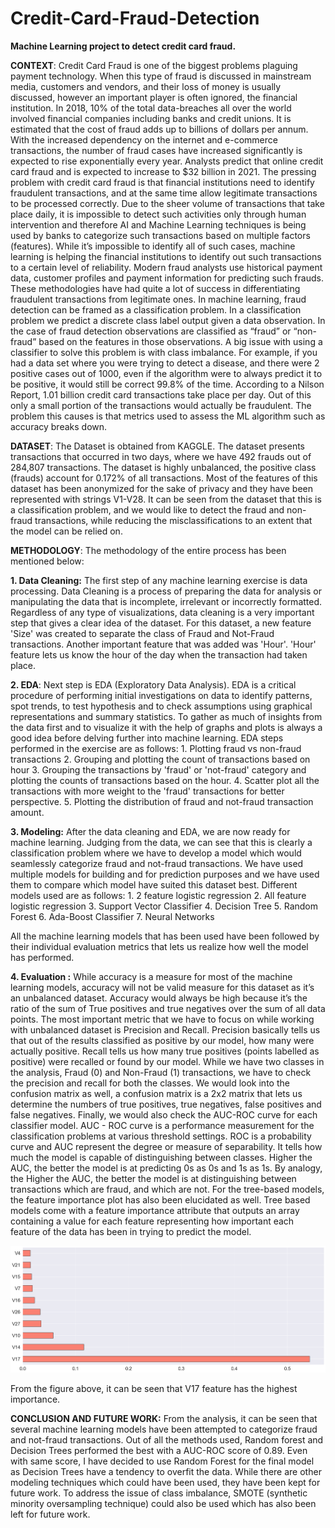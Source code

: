 # Credit-Card-Fraud-Detection

**Machine Learning project to detect credit card fraud.**

**CONTEXT**: Credit Card Fraud is one of the biggest problems plaguing payment technology. When this type of fraud is discussed in mainstream media, customers and vendors, and their loss of money is usually discussed, however an important player is often ignored, the financial institution. In 2018, 10% of the total data-breaches all over the world involved financial companies including banks and credit unions. It is estimated that the cost of fraud adds up to billions of dollars per annum. With the increased dependency on the internet and e-commerce transactions, the number of fraud cases have increased significantly is expected to rise exponentially every year. Analysts predict that online credit card fraud and is expected to increase to $32 billion in 2021. The pressing problem with credit card fraud is that financial institutions need to identify fraudulent transactions, and at the same time allow legitimate transactions to be processed correctly. 
Due to the sheer volume of transactions that take place daily, it is impossible to detect such activities only through human intervention and therefore AI and Machine Learning techniques is being used by banks to categorize such transactions based on multiple factors (features). While it’s impossible to identify all of such cases, machine learning is helping the financial institutions to identify out such transactions to a certain level of reliability. Modern fraud analysts use historical payment data, customer profiles and payment information for predicting such frauds. These methodologies have had quite a lot of success in differentiating fraudulent transactions from legitimate ones. In machine learning, fraud detection can be framed as a classification problem. In a classification problem we predict a discrete class label output given a data observation. In the case of fraud detection observations are classified as “fraud” or “non-fraud” based on the features in those observations. A big issue with using a classifier to solve this problem is with class imbalance. For example, if you had a data set where you were trying to detect a disease, and there were 2 positive cases out of 1000, even if the algorithm were to always predict it to be positive, it would still be correct 99.8% of the time. According to a Nilson Report, 1.01 billion credit card transactions take place per day. Out of this only a small portion of the transactions would actually be fraudulent. The problem this causes is that metrics used to assess the ML algorithm such as accuracy breaks down.

**DATASET**: The Dataset is obtained from KAGGLE. The dataset presents transactions that occurred in two days, where we have 492 frauds out of 284,807 transactions. The dataset is highly unbalanced, the positive class (frauds) account for 0.172% of all transactions. Most of the features of this dataset has been anonymized for the sake of privacy and they have been represented with strings V1-V28. It can be seen from the dataset that this is a classification problem, and we would like to detect the fraud and non-fraud transactions, while reducing the misclassifications to an extent that the model can be relied on. 

**METHODOLOGY**: The methodology of the entire process has been mentioned below:

  **1. Data Cleaning:** The first step of any machine learning exercise is data processing. Data Cleaning is a process of preparing the data for analysis or manipulating the data that is incomplete, irrelevant or incorrectly formatted. Regardless of any type of visualizations, data cleaning is a very important step that gives a clear idea of the dataset. For this dataset, a new feature 'Size' was created to separate the class of Fraud and Not-Fraud transactions. Another important feature that was added was 'Hour'. 'Hour' feature lets us know the hour of the day when the transaction had taken place.

  **2. EDA**: Next step is EDA (Exploratory Data Analysis). EDA is a critical procedure of performing initial investigations on data to identify patterns, spot trends, to test hypothesis and to check assumptions using graphical representations and summary statistics. To gather as much of insights from the data first and to visualize it with the help of graphs and plots is always a good idea before delving further into machine learning.
EDA steps performed in the exercise are as follows: 
                                      1. Plotting fraud vs non-fraud transactions 
                                      2. Grouping and plotting the count of transactions based on hour
                                      3. Grouping the transactions by 'fraud' or 'not-fraud' category and plotting the counts of transactions based on the hour.
                                      4. Scatter plot all the transactions with more weight to the 'fraud' transactions for better perspective.
                                      5. Plotting the distribution of fraud and not-fraud transaction amount.

  **3. Modeling:** After the data cleaning and EDA, we are now ready for machine learning. Judging from the data, we can see that this is clearly a classification problem where we have to develop a model which would seamlessly categorize fraud and not-fraud transactions. We have used multiple models for building and for prediction purposes and we have used them to compare which model have suited this dataset best. Different models used are as follows:
                                      1. 2 feature logistic regression 
                                      2. All feature logistic regression
                                      3. Support Vector Classifier
                                      4. Decision Tree
                                      5. Random Forest
                                      6. Ada-Boost Classifier
                                      7. Neural Networks
                              
All the machine learning models that has been used have been followed by their individual evaluation metrics that lets us realize how well the model has performed.

  **4. Evaluation :** While accuracy is a measure for most of the machine learning models, accuracy will not be valid measure for this dataset as it’s an unbalanced dataset. Accuracy would always be high because it’s the ratio of the sum of True positives and true negatives over the sum of all data points. The most important metric that we have to focus on while working with unbalanced dataset is Precision and Recall. 
Precision basically tells us that out of the results classified as positive by our model, how many were actually positive.
Recall tells us how many true positives (points labelled as positive) were recalled or found by our model.
While we have two classes in the analysis, Fraud (0) and Non-Fraud (1) transactions, we have to check the precision and recall for both the classes. We would look into the confusion matrix as well, a confusion matrix is a 2x2 matrix that lets us determine the numbers of true positives, true negatives, false positives and false negatives. Finally, we would also check the AUC-ROC curve for each classifier model. AUC - ROC curve is a performance measurement for the classification problems at various threshold settings. ROC is a probability curve and AUC represent the degree or measure of separability. It tells how much the model is capable of distinguishing between classes. Higher the AUC, the better the model is at predicting 0s as 0s and 1s as 1s. By analogy, the Higher the AUC, the better the model is at distinguishing between transactions which are fraud, and which are not. For the tree-based models, the feature importance plot has also been elucidated as well. Tree based models come with a feature importance attribute that outputs an array containing a value for each feature representing how important each feature of the data has been in trying to predict the model. 

![](/Images/feature.png)

From the figure above, it can be seen that V17 feature has the highest importance.

**CONCLUSION AND FUTURE WORK:** From the analysis, it can be seen that several machine learning models have been attempted to categorize fraud and not-fraud transactions. Out of all the methods used, Random forest and Decision Trees performed the best with a AUC-ROC score of 0.89. Even with same score, I have decided to use Random Forest for the final model as Decision Trees have a tendency to overfit the data. While there are other modeling techniques which could have been used, they have been kept for future work. To address the issue of class imbalance, SMOTE (synthetic minority oversampling technique) could also be used which has also been left for future work. 

